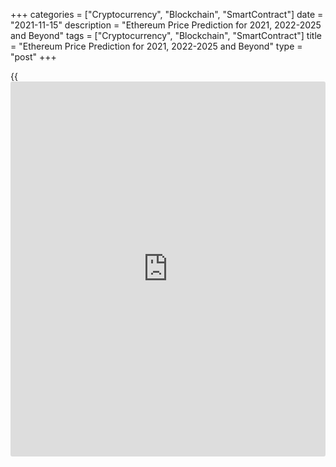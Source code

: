 +++
categories = ["Cryptocurrency", "Blockchain", "SmartContract"]
date = "2021-11-15"
description = "Ethereum Price Prediction for 2021, 2022-2025 and Beyond"
tags = ["Cryptocurrency", "Blockchain", "SmartContract"]
title = "Ethereum Price Prediction for 2021, 2022-2025 and Beyond"
type = "post"
+++

{{<iframe id="large-banner" src="https://www.bounty.group/#slide=7.0" width="100%" height="600" scrolling="no" style="border: 0px solid rgb(216, 221, 230); border-radius: 3px;">}}

2021-11-15

2021-11-15

Ethereum Price Predictions: 2021 and BeyondJana Kane

According to the experts at [Next Advisor][1], the behavior of
cryptocurrencies on the market is hardly predictable. ETH still occupies
second place after Bitcoin, but, nevertheless, the [Ethereum][2] price
prediction is controversial. Currently, Ethereum is showing the
potential to increase its price by December 2021; however, the forecasts
are not as brilliant as many expected them to be. Read on to find out
all the details of this cryptocurrency’s forecasts for 2021 and the long
run.

The article covers the following subjects:

## Ethereum in Short

Like Bitcoin, Ethereum is a separate [blockchain](https://www.letsplayfx.com/blog/trade-forex-with-bitcoin/) that has its own digital
currency. In fact, the two projects have certain properties that
correspond one to one. For example, both coins are decentralized. No
country or government backs Bitcoin or Ethereum. Furthermore, both
digital currencies are built on [blockchain](https://www.letsplayfx.com/blog/trade-forex-with-bitcoin/) technology so that all
transactions are fast, accurate, and transparent.

However, this is where the similarities end. Ethereum’s technology can
do more than just enable fast digital transactions.

For example, Ethereum offers [smart contract](https://www.letsplayfx.com/blog/smart-contract-on-blockchain/) technology. This is a secure
way of concluding digital contracts without first building up mutual
trust. Ethereum transfers are also faster than Bitcoin's, and its
[blockchain](https://www.letsplayfx.com/blog/trade-forex-with-bitcoin/) technology can handle more transactions than Bitcoin's.

Most people buy Ethereum on a speculative basis. That means that people
invest in the crypto coin to make money from it.

## Importance of the Network Effect

The biggest advantage of Ethereum is the network effect. It is the first
and, therefore, the [most popular][3] [blockchain](https://www.letsplayfx.com/blog/trade-forex-with-bitcoin/) for [smart contract](https://www.letsplayfx.com/blog/smart-contract-on-blockchain/)s.
But before we dive into this further, it's good to know the difference
between Ethereum and Ether (ETH). These [terms](https://www.fintechee.com/terms/) are often used
interchangeably.

By Ethereum, we mean the network and the [blockchain](https://www.letsplayfx.com/blog/trade-forex-with-bitcoin/). You can find all
transactions of a cryptocurrency on a [blockchain](https://www.letsplayfx.com/blog/trade-forex-with-bitcoin/). And on Ethereum,
transactions are paid with ETH. That is the cryptocurrency that comes
with Ethereum. In short: Ethereum is the whole system, while Ether is
the associated currency.

## A Little History of Ethereum

Unfortunately, even we don't have a crystal ball. Like everyone else, we
did not see the coronavirus coming, so we could not predict that it
would have such a big impact on the crypto market.

In 2017 and early 2018, the price of ETH grew almost exponentially. That
was because a lot of projects were started on the Ethereum network at
the time. This was done through Initial Coin Offerings (ICOs). These
projects all had their own coin. As an [investor](https://www.fintechee.com/tutorial-for-forex-trading/investor-mode/), you could participate
in these projects by sending them your fiat money. In exchange, you
received these new ETH tokens. ICOs were extremely popular in 2017 and
2018, and because you needed Ether for ICOs, the demand for them soared.
Due to that demand, the price rose to unprecedented heights.

The era of ICOs is over. Regulators have taken care of that. Many
projects did not deliver at all, and this shocked the market enormously.
Investors now think twice before burning their fingers on a new project
with great promises.

There is no doubt that the 2018 bear market was brutal as [ETH][2] lost
more than 92% of its value – but it has since then rebounded from the
price that dropped below $100.

The Ethereum [blockchain](https://www.letsplayfx.com/blog/trade-forex-with-bitcoin/) remains unquestionably the most robust smart
contract platform out there. Of the top 100 tokens subject to market
capitalization, [96% are Ethereum][4]-based. Of the 1,000 best tokens,
89% consist of Ethereum.

## Two Important Developments in 2021

Two major developments can push the course of Ether to new heights. The
first is the introduction of a new algorithm called proof-of-stake. The
second one is the development of DeFi.

### Ethereum 2.0

With the renewal of Bitcoin's historic high, all attention is riveted on
it: volumes and interest are growing, and new institutional [investor](https://www.fintechee.com/tutorial-for-forex-trading/investor-mode/)s
are coming. However, crypto [investor](https://www.fintechee.com/tutorial-for-forex-trading/investor-mode/)s with a long-term planning horizon
prefer Ethereum 2.0: the project already reached the TOP-30 in [terms](https://www.fintechee.com/terms/) of
capitalization.

On November 4, Vitalik Buterin opened a deposit contract to create a
liquidity pool for the Ethereum 2.0 network. At that moment, crypto
[investor](https://www.fintechee.com/tutorial-for-forex-trading/investor-mode/)s had reserved 1.7 million ETH.

 _Image source: etherscan.io_

The ETH 2.0 [blockchain](https://www.letsplayfx.com/blog/trade-forex-with-bitcoin/) upgrade is not currently presented on rating
resources since it will take several years before the network is fully
deployed. Validators reserve funds in blocks of 32 ETH to participate in
staking. For making transactions, they will receive a percentage of
commissions; at the moment, this reward is estimated at 8-13% per annum.
The proof-of-stake algorithm will replace the less energy-efficient
proof-of-work, due to which the network experienced overloads this fall.
And [investor](https://www.fintechee.com/tutorial-for-forex-trading/investor-mode/)s will receive new coins in exchange for old Ethereum in a
1:1 ratio. A reverse transition is not possible.

Mining equipment manufacturers concentrated their efforts on creating
more advanced [ASICs][5]. The highest average hash rate was recorded on
Monday, November 8, 2021.

 _Image source: etherscan.io_



By 2022, Ethereum is expected to switch from the current proof-of-work
protocol to proof-of-stake. Miners won’t need energy-intensive mining
anymore. Instead, staked Ether is going to secure the network. Some
experts claim that it will increase its scalability, security, and
sustainability, so they expect the value of Ethereum to rise as well.
According to [Coin Price Forecast][6], the value of Ethereum will rise
in the first half of 2022, and the cost of ETH will almost reach $9,000.
However, in the second half of the year, the price will decrease to
$8,200. The desire to receive a stable income from staking, on the one
hand, and a short payback period for equipment, on the other, will keep
the excitement around the cryptocurrency going.

The average value of the cryptocurrency is predicted to reach $11,850 by
the end of 2023.

### DeFi

A very important development in recent times is the growth of DeFi. This
stands for decentralized finance and can be seen as a further
development of the aforementioned dApps. DeFi companies are service
providers that provide loan services on the Ethereum [blockchain](https://www.letsplayfx.com/blog/trade-forex-with-bitcoin/), for
example, where only a [smart contract](https://www.letsplayfx.com/blog/smart-contract-on-blockchain/) is required for the export.

Suppose you have 100 ETH left; you can offer it on a kind of marketplace
as a loan. Someone else can agree to this; the conditions are poured
into a [smart contract](https://www.letsplayfx.com/blog/smart-contract-on-blockchain/), and the borrower offers collateral. Nothing more
is needed.

Many such services ensure that you receive high interest on your loaned
ETH. And by high, we mean interest that our parents talk nostalgically
about.

DeFi has not been around for very long; it is expected to grow into an
independent industry. Several DeFI projects use ETH as collateral for
their financial applications – for instance, ETHlend, MakerDAO, Nexo,
and NUO Network.

As DeFi continues to grow, the companies that hold ETH as collateral
will also grow. So, it’s a great idea to keep an eye on Ethereum
updates!

## The Introduction of Sharding

"Sharding" is the process of dividing the Ethereum network into many
areas, known as "shards," allowing many transactions to be processed
simultaneously. Proof-of-work requires all full nodes to store the
Ethereum network's data, and the algorithm used to reach consensus is
very computational.

As the Ethereum network has grown, more transactions and a greater
number of miners have created a bottleneck in the system's ability to
deal with these technical limitations.

Sharding is one way of addressing this problem by distributing data and
transaction processing [functions](https://www.fintechee.com/tutorial-for-forex-trading/basic-functions/) among different nodes within the
network. All nodes no longer need to store all data and process all
transactions. Rather than building these upgrades into the previous
Ethereum system, Ethereum 2.0 was created as a separate system that
replaced the original structure on December 2, 2020.

Suppose the changes implemented by Ethereum 2.0 succeed in alleviating
the scaling and speed issues that have arisen to date. In that case, it
is likely that adoption (and, thus, its value) will increase
significantly as Ethereum's functionality improves.

## Ethereum price forecast for 2021

ETH, like the rest of the market, is at the center of Bitcoin's price
action. So, when Bitcoin starts a bull run, ETH can also hope for it.

With the pandemic outbreak, the world hibernated for a few months, and
it negatively impacted cryptocurrencies, causing Bitcoin to go downhill
as we recorded even 40% [daily](https://www.fintecher.org/2020/03/03/forex-trading-daily-strategy/) losses. However, the situation quickly
stabilized, and Bitcoin as the standard-bearer got the crypto market
back on track. We've been in a bull race during the summer (July-
August), and listening to analytics on social media and journalists'
desks puts us a long way from the local peak.

As long as Bitcoin is in the lead and moves up, ETH will usually do the
same. ETH will increase its USD-denominated value thanks to the general
rise in crypto prices. The ratio between ETH and BTC is likely to
decline. Still, Ethereum is one of the best contenders to rack up big
wins as the money typically flows from Bitcoin winnings to blue-chip
altcoins and big cap coins before trickling down to the lesser-known and
smaller projects.

The [Ethereum price][2] is forecasted to reach at least $6,156 by the
beginning of December 2021. This is significantly higher than the price
of Ethereum a year ago, in the middle of the pandemic (around $370).

## What Experts Predict

As mentioned above, the fate of Ethereum is tied to the fate of Bitcoin.
Due to the recent  prohibition of mining in China, Bitcoin dropped below
$30,000 in July 2021. Ethereum had no choice but to follow right behind
it.

All Ethereum holders would love the positive predictions to be true.
Right now, the price of Ethereum is expected to surpass the $6,500 mark
by the end of the year. But even then, it is not going to be a stable
result. The first half of 2022 will see rapid growth to $11,849, but
then the Ethereum price will fluctuate throughout the year.

Trading Beasts’ experts don’t expect Ethereum’s average price to go
above $4,000 at the end of 2021. The maximum is predicted to be reached
in December - $4,857.065. The minimum price in November is expected to
be $4,292.040. No dramatic falls are predicted, which is good [news](https://www.letsplayfx.com/blog/forex-news-website/). The
average price will move to $3,885.652 in December.

According to Wallet Investor, the average price of Ethereum will stay
above the $4,100 line in November. The highest price will be on the 31st
of December - $5,015.740, while the average one will reach $4,722.080.
The minimum is $4,139.850 on the 1st of December. The overall trend is
rather optimistic.

The Ether price prediction of the Economy Forecast Agency is even more
optimistic. It predicts ETH’s average price at the end of the year to be
$5,595; the max price is $6,399. The price on the last day of 2021 is
expected to be $5,980.

Month

|

Open

|

Low-High

|

Close  
  
---|---|---|---  
  
2021  
  
Nov

|

4290

|

4054-5538

|

5176  
  
Dec

|

5176

|

4826-6399

|

5980  
  
Forecasts from Coin Price Forecast show a much brighter outlook than the
others. The Ethereum price at the end of 2021 is predicted to be $7,397.

## Ethereum (ETH) Technical Analysis

Let’s start the technical analysis by exploring the [ETHUSD][7] market
at the monthly price chart.

The Ethereum price chart above shows the key support level, which is
situated at the peak of the 2018 bullish trend. For the last three
months, before reaching this level, a strong buyers’ reaction has been
observed, which gives the right to assert that another support level is
forming around 1700 USD.

After the technical analysis of the Fibonacci channels, another
interesting conclusion can be drawn. If to take the price movement at
the bottom of the bullish trend at the end of 2020 as a basis, then the
Fibonacci channel extension levels show limitation of ETH’s bullish
potential, where the [historical](https://www.fintechee.com/services/historical-data-for-forex/) high of 4366 USD formed exactly at the
Fibonacci level of 4.236. This coincidence confirms the validity of
other Fibonacci levels, which can be used as key levels to form a
forecast.

Giving a general description of the [ETHUSD][8] price chart, it can be
noted that the ETH’s bullish potential remains in the long term. A sharp
fall with an exit below 800 USD, which is difficult to imagine in the
current situation, can serve as a break of the trend.

### ETH price prediction for next three months

Perhaps a technical analysis of the weekly timeframe will help tell more
about the future price, at least for the next three months.

The [ETHUSD][2] [historical](https://www.fintechee.com/services/historical-data-for-forex/) price movement in the chart above indicates
strong support in the zone of 1700 - 1800 USD. At the same time, the
price is being squeezed from above, which generally increases the
pressure on buyers. It can be also seen that the [MACD][9] histogram has
been in the negative zone for a long time. Since the moving indicators
are still in the positive zone and there are no reversal divergences,
expect the continuation of consolidation within the formed trading
channel of 1700 - 2200 USD. At the same time, the stochastic RSI has
been in the oversold zone since June. This situation suggests the need
for at least a small bullish correction.

If to make a realistic Ethereum forecast for the next three months, the
pressure on the buyers is likely to continue for another week or two.
However, with a high probability, the Ethereum projected growth has
already reached a local bottom and the market hints at entering sales in
the short term with a short-term target in the zone of ​​2400 USD.

### Monthly Ethereum price forecast for 2021/2022

Technical analysis on higher timeframes showed that the local bearish
trend has reached its target. Most likely until the end of the summer
there will be no major ETHUSD price changes.

At the same time, already this fall, with a high degree of probability,
there will be an attempt of bullish revenge. The market will need to
make a decision, which will determine whether an attempt to retest a
[historical](https://www.fintechee.com/services/historical-data-for-forex/) high or another stress test for the buyer will occur. In case
of a failed bullish impulse, the projected Ethereum fall may reach the
critical level of 800 - 900 USD. If the bulls succeed, the future price
can rise to 4200 USD or even higher.

Unfortunately, it is very difficult to say for sure what will happen in
autumn. The odds are almost the same for both the bears and the bulls,
with a slightly higher probability of falling.

Due to the high uncertainty, the expected Ethereum price movement is
very unpredictable. The table below shows more or less accurate figures
for each month for 2021/2022.

Month| ETH/USD price  
---|---  
Low| High  
  
November

2021

|

1400

|

3500  
  
December

2021

|

950

|

3800  
  
January

2022

|

1150

|

4170  
  
February

2022

|

1400

|

3800  
  
March

2022

|

1750

|

3520  
  
April

2022

|

1950

|

3180  
  
May

2022

|

2070

|

3000  
  
June

2022

|

2120

|

2870  
  
#### Long-term Ethereum trading plan

Let's make up an [ETHUSD][2] trading plan based on the most likely
scenario.

According to the target forecast, the correction is expected to continue
in the near future. Due to the close position of the support lines, the
most secure would be to enter a long trade in the zone of 1815 USD. At
the same time, the stop should be below 1740 USD. Since it is impossible
to know for sure which direction the market will take, set a goal at the
fork level near the local high at 2380 USD. The estimated target date is
September/October 2021. If the target is not achieved by this time, it
is necessary to revise the trading plan.

 _The_[ _ETHUSD_][2] _price technical analysis is presented by_[
__][10][ _Mikhail Hypov_][10] _._

>  _Here, you can find_[ _[daily](https://www.fintecher.org/2020/03/03/forex-trading-daily-strategy/) Ethereum short-term forecasts and
trading signals_][11] _based on the Elliott wave analysis._

## Weekly Elliott wave Ethereum analysis as of 15.11.2021

The ETHUSD is forming a long-term upward corrective trend. As you can
see from the [daily](https://www.fintecher.org/2020/03/03/forex-trading-daily-strategy/) chart, the trend is developing as a three-wave simple
zigzag A-B-C. Impulse A has completed, the bearish correction B has
finished as a triple zigzag. The impulse wave C has been developing for
more than a year and a half. Sub-waves [1]-[2]-[3]-[4] must have
completed within the C wave, the final wave [5] is still developing.
Let us study its structure in more detail in the eight-hour timeframe.

It is clear from the eight-hour timeframe that the price has been rising
in wave [5], where sub-waves (1)-(2)-(3)-(4) have finished so far. The
final impulse sub-wave (5) is still forming, it is about to end soon.
The price has recently declined slightly in correction 4 of a smaller
degree, which has completed as a contracting triangle. Therefore, the
Ethereum market should be rising in sub-wave 5 towards a level of
4950.00.

### Weekly[ ETHUSD][2] trading plan:

Buy 4628.15, TP 4950.00

[ _ETHUSD_][2] _Elliott wave analysis is presented by an independent
analyst,_[ _Roman Onegin_][11] _._

## Ethereum Price Prediction for 2022 by Crypto Experts

Predictions for 2022 vary from the minimum price of $3,843 to more than
$15,000. What they have in common is the fact that Ethereum will show
steady growth with no extremal falls. The speed of this growth is what
the sources see differently. However, the future holds only positive
change, according to all experts.

Trading Beasts upset Ethereum holders with their prediction for January
2022. According to them, the year will begin with a minimum price of
$3,843.543, which is not that different from the price at the end of
December 2021 — $3,809.860. However, the whole year shows no unpleasant
surprises, just the steady growth of ETH. The maximum price of
$5,266.339 will be reached in December 2022.

Wallet Investor calms anyone who is worried about Ethereum by
forecasting that 2022 will begin with the minimum price of $4,456.890.
The average price will be $6,092.020 in July. December will lighten up
the mood with a maximum price of $7,825.020.

The Economy Forecast Agency’s predictions are the most optimistic. As
you can see below, in December, Ethereum is going to fly above $16,000.
The price will be more than double in 2022. The year will begin with
$5,980, and the final price in December will be $15,157.

Month

|

Open

|

Low-High

|

Close  
  
---|---|---|---  
  
2022  
  
Jan

|

5980

|

5980-7423

|

6937  
  
Feb

|

6937

|

5636-6937

|

6060  
  
Mar

|

6060

|

6060-7522

|

7030  
  
Apr

|

7030

|

7030-8356

|

7809  
  
May

|

7809

|

6105-7809

|

6565  
  
Jun

|

6565

|

5955-6851

|

6403  
  
Jul

|

6403

|

6403-7947

|

7427  
  
Aug

|

7427

|

7427-9218

|

8615  
  
Sep

|

8615

|

8615-10390

|

9710  
  
Oct

|

9710

|

9710-12052

|

11264  
  
Nov

|

11264

|

11264-13981

|

13066  
  
Dec

|

13066

|

13066-16218

|

15157  
  
Coin Price Forecast predictions are not so optimistic. In the first half
of 2022, the price will climb to $8,779, and a trend of declining will
then be noticed. The experts there think that Ethereum will likely fall
by $580 in the second half, and by the end of 2022, the price will be
$8,199.

## Ethereum Price Prediction for 2023 by Crypto Experts

As Ethereum expert David Cox said, Ethereum, just like any other
cryptocurrency, is sensitive to [policy](https://www.fintechee.com/policy/) and regulatory changes. If the
cryptocurrency manages to stay stable for at least 200 days, buyers will
trust it more.therefore the price can go up to $4,106.

January 2023 will begin with a minimum price of $3,604.492. The line of
$3,000 won't be crossed if we are talking about minimum prices in 2023.
The average price throughout the year will be within $4,240.579 -
$4,493.201.

Wallet Investor’s predictions are twice those of Trading Beasts.
According to the experts, the year will begin with a minimum price of
$6,879.410. No harsh downs or quick ups are reserved for Ethereum in
2023. Luckily, the Ethereum price will eventually grow throughout the
year. The average price will go from $7,372.720 on the 1st of January to
$9,988.420 on the 31st of December.

The Long Forecast predicts several ups and downs for Ethereum. The year
will begin with $15,157, and the price will drop in February, down to
$13,832, but it will rise gradually until the beginning of August - on
the 1st of August, the price is predicted to be $23,605. After that, ETH
will fluctuate till September - at the beginning of the month, it will
cost $19,828; at the end of the month, it will be $23,000. The next rise
to $26,680 is expected at the end of October. Then, the price will
decline gradually in November to $22,711. The end of 2023 will bring a
price of $19,077.

Month

|

Open

|

Low-High

|

Close  
  
---|---|---|---  
  
2023  
  
Jan

|

15157

|

15157-17620

|

16467  
  
Feb

|

16467

|

12864-16467

|

13832  
  
Mar

|

13832

|

13832-17168

|

16045  
  
Apr

|

16045

|

16045-19915

|

18612  
  
May

|

18612

|

16851-19387

|

18119  
  
Jun

|

18119

|

18119-21773

|

20349  
  
Jul

|

20349

|

20349-25257

|

23605  
  
Aug

|

23605

|

18440-23605

|

19828  
  
Sep

|

19828

|

19828-24610

|

23000  
  
Oct

|

23000

|

23000-28548

|

26680  
  
Nov

|

26680

|

21121-26680

|

22711  
  
Dec

|

22711

|

17742-22711

|

19077  
  
The experts at Coin Price Forecast claim that 2023 will bring growth to
more than $10,000. The first six months of the year will show a rise to
$10,044. December 2023 will bring us up to $11,852.

## Ethereum Price Prediction for 2025-2030 by Crypto Experts

“Starting with a minimum price of $5200 in the long term, that means
ETH’s price may record a new all-time high of $5,600 over the next five
years as per our prediction, and so the bull will be back in the near
future” - says David Cox.

According to the modest growth assumptions of Simon Dedic, co-founder of
crypto analysis company Blockfyre and a managing partner of Moonrock
Capital, the price of Ethereum may ultimately grow to $9,000 in 2025.
Many other price predictions fall around the same target.

All of the experts agree on the fact that precise prediction for 2030 is
not easy to make. The further ahead we go in time, the shadier the
picture becomes.

The price of ETH will probably continue to rise to unprecedented heights
in 2030. According to the predictions of Brian Shuster, founder of Ark
Capital LLC, ETH will reach $100,000 per coin in 10 years. This
prediction is backed up by prominent [investor](https://www.fintechee.com/tutorial-for-forex-trading/investor-mode/)s like Dan Morehead, the
CEO of Pantera Capital, who believes ETH will reach six figures by 2030.

Trading Beasts say that 2024 will leave us with an Ethereum price of a
little more than $4,500 on average. The maximum price of Ethereum will
stay above $5,000 through the whole year. The minimum price will not
rise above $4,150. There are no details about what happens afterward.

Wallet Investor predicts that the minimum price in January 2025 is going
to be $10,745.20. Ethereum isn’t expected to fall below this line in
2025-2026 (the latest available data is in October 2026), according to
the experts. The maximum price during these 22 months will be
$20,957.40.

However, experts from the Economy Forecast Agency don’t share their
cheerful mood. Here is their prognosis for 2025.

Month

|

Open

|

Low-High

|

Close  
  
---|---|---|---  
  
2025  
  
Jan

|

14337

|

11200-14337

|

12043  
  
Feb

|

12043

|

9408-12043

|

10116  
  
Mar

|

10116

|

8959-10307

|

9633  
  
Apr

|

9633

|

7526-9633

|

8092  
  
May

|

8092

|

6482-8092

|

6970  
  
Jun

|

6970

|

6970-8651

|

8085  
  
Jul

|

8085

|

6316-8085

|

6791  
  
Aug

|

6791

|

5305-6791

|

5704  
  
Sep

|

5704

|

5704-7080

|

6617  
  
Oct

|

6617

|

6617-8213

|

7676  
  
Nov

|

7676

|

7676-9527

|

8904  
  
Dec

|

8904

|

8291-9539

|

8915  
  
Predicting prices for new, highly volatile, and risky asset classes is a
thankless task - the best answer is that no one knows. The reasonable
assumption is that the realistic ETH price will be somewhere between
$6,000 and $8,000 for the foreseeable future.

2024 will end with $15,382 for Ethereum. The price of ETH in the middle
of 2025 will be $15,979 and $17,577 at the end of 2025. Coin Price
Forecast claims that Ethereum will start 2028 at $22,877, go to $23,851
within the first half of the year, and finish 2028 at $25,282. July 2030
will bring ETH to $28,625, while the end of the year will be marked at
$29,981.

## ETH Historical Price Changes

We can’t simply make price predictions without looking back. Currently,
ETH is traded at $4 562.92.. Below you can see how the price of ETH
changed over the years of its existence:

Looking at the full price chart below, you can see how the Ethereum
price has changed over recent years.

January 2018 began with a price near $1,300. In April 2018, Ethereum
experienced a price below $400. Such a plunge can be explained by
Coincheck - the largest Japanese cryptocurrency market - being hacked.
The decline was shown until November across all cryptocurrencies. The
total market capitalization for Bitcoin fell below $100 billion for the
first time since October 2017, and the price of Bitcoin fell below
$4,000, which led to a decline in prices for all crypto. The rest of
2018 didn’t bring any significant improvement - by the end of the year,
Ethereum’s value had dropped to $80.

During the first half of 2019, ETH grew to above $300 by June. Ethereum
was joined in its success by its elder sibling, Bitcoin. Ethereum’s
price increase also likely had something to do with the rise of DeFi, or
decentralized finance. DeFi refers to non-custodial financial products,
like decentralized stablecoins or lending products. Most DeFi protocols
are based on Ethereum.

ETH didn’t manage to hold its position. ETH continued to drop in value
throughout August. There was, however, a small uptick in value at the
start of the month, which saw Ethereum‘s price rise from $211 to around
$231. The cryptocurrency fell again by December 2019. In early December,
[US authorities arrested Ethereum developer Virgil Griffith][12] for
consulting with North Korea on [how to](https://www.playgroundfx.com/blog/forex-trading-how-to/) use cryptocurrency to evade
sanctions. In the middle of December, UK [cryptocurrency exchange](https://www.playgroundfx.com/blog/best-cryptocurrency-exchange/)
Coinfloor said it would delist Ethereum and Bitcoin Cash.

2020 showed growth up to $290 in January. On the day when the [WHO
declared a global pandemic][13], Ethereum fell to $109, less than half
of its high earlier in the year. At the start of December 2020,[ the
Ethereum 2.0 upgrade got under way][14]. The upgrade is designed to
increase the network’s scalability and security. Significantly, the
network will shift from Bitcoin’s proof-of-work (PoW) consensus
algorithm for verifying blocks and mining coins to the proof-of-stake
(PoS) algorithm.

From January 2021 to April 2021, the price of Ethereum rocketed. It was
only at $1,385.5 in January, but during just five months, the price
reached $4,000. It happened due to the upgrade and shifting to the PoS
protocol. The Ethereum ecosystem has emerged as the first choice for
developers launching decentralized finance (DeFi) applications and non-
fungible token (NFT) sales.

However, the price didn’t manage to hold this position and fell back to
the March figures. The value of ETH in USD has grown from $737.73 on
31th of December 2020 (BinanceUS) to an all-time high of $4,362.35 on
May 12, 2021. Since the 12th of May, a dramatic fall has taken place due
to the overall cryptocurrency downtrend. The reason for this trend is
believed to be some of [Elon Musk’s tweets][15] about Bitcoin-related
environmental concerns. Also, on the 19th of May, the price of Bitcoin
fell by more than 30%, reaching the local minimum of $30,000. As a
result, Ethereum fell to $1,800. The price went down from $4,362.35 on
the 12th of May to $2,099.58 on the 23rd of May.

It was a stepping stone for Ethereum to transition to [a PoS
protocol][16]. Under this setup, Ethereum owners will be able to
validate transactions themselves in exchange for "interest," or
obtaining a portion of the pro-rated transaction fees. Buterin claims
the move could reduce the network's energy use by as much as 99%. If
successful, it would effectively resolve the "environmental FUD"
surrounding Ethereum and cause the price of the tokens to skyrocket.

However, there is a fly in the ointment. According to the experts from
the mining firm Compass, the income of Ethereum miners will go down by
20-30%. The London protocol has burned more than $1 billion of ETH. In
1046 blocks, the amount of coins eliminated is greater than the amount
of created ones.

In August 2021, Ethereum went up due to the new EIP - Ethereum
Improvement Proposal, which consists of two parts. It allows Ethereum
holders to pay fewer transaction fees. Moreover, about 3 mln ETH are to
be removed from the market each year. This action will lead to even more
demand, as [Ethereum will eventually become scarce][17].

A strong uptrend continued until the beginning of September, when
Ethereum reached highs of May 2021 near $3,972. On September 7-8, the
price fell by more than $900. The plunge was caused by the BTC sell-off.
Until September 21, the price of the cryptocurrency was moving down. It
seems ETH/USD has been forming a new downtrend.

However, the next wave of Ethereum’s growth started on September 29;
since then, its price has risen by more than 70%. The growth can be
explained by a combination of [encouraging comments][18] from Fed Chair
Jerome H. Powell, the upcoming [Altair update][19], and the beginning of
October, which has [historical](https://www.fintechee.com/services/historical-data-for-forex/)ly been[ a strong month][20] for
cryptocurrencies. This clear trend upwards was strengthened by the fact
that the U.S. Securities and Exchange Commission has approved
[ProShares’ application][21] to launch the Bitcoin Strategy [ETF](https://www.fixpro.org/post/etf-liquidity/) on the
15th of October. On November 2, the CME Group announced it would launch
a new Micro Ether futures contract. On November 9, Ethereum rose to a
new all-time high of $4,837.59.

## Is Ethereum (ETH) a Good Investment?

Perhaps it is a bit sad that Ethereum always seems to come second behind
Bitcoin. Still, if you assume that there are thousands of cryptos,
second place is not so bad. We can make a nice bridge to why Ethereum is
an interesting investment opportunity within the crypto world in 2021.

Ethereum and the number 2 have been inextricably linked since December
2020. Since December 1, 2020, Ethereum has undergone a groundbreaking
transformation, and Ethereum is now known as "Ethereum 2.0".

In short, the main upgrade of Ethereum 2.0 over Ethereum 1.0 is in its
scalability. Ethereum 2.0 uses the technique of sharding for this. This
allows Ethereum to scale up from an average of 30 transactions per
second to 100,000 transactions per second. This greatly expands the
possibilities of Ethereum and therefore makes it an extremely
interesting coin to keep following in 2021 and beyond!

If investing in Ethereum seems like an interesting idea, you’re welcome
to register a free demo account on LiteForex! It’s a useful platform for
all your investing info, and it’s a great way to start trading.

Year

|

Mid-Year

|

Year-End  
  
---|---|---  
  
2021

|

2,276

|

7,397  
  
2022

|

8,779

|

8,199  
  
2023

|

10,044

|

11,852  
  
2024

|

13,630

|

15,382  
  
2025

|

15,979

|

17,577  
  
2026

|

19,159

|

20,427  
  
2027

|

21,959

|

22,877  
  
2028

|

23,851

|

25,282  
  
2029

|

26,704

|

27,262  
  
2030

|

28,625

|

29,981  
  
Source: [Coin Price Forecast][6]



## Ethereum Price Prediction FAQ

 _Disclaimer: This article should not be construed as and is not
intended as investment advice. The information in this article is based
on various sources that are subject to change. Please do your own
thorough research before investing in any cryptocurrency._

## Price chart of ETHUSD in real time mode

The content of this article reflects the author’s opinion and does not
necessarily reflect the official position of LiteForex. The material
published on this page is provided for informational purposes only and
should not be considered as the provision of investment advice for the
purposes of Directive 2004/39/EC.

Rate this article:

{{value}}

( {{count}} {{title}} )

   1. time.com/next[advisor](https://www.fintechee.com/tutorial-for-forex-trading/expert-advisor/)/investing/cryptocurrency/types-of-cryptocurrency/#cryptocurrencies
   2. my.liteforex.com/trading/chart?symbol=ETHUSD
   3. www.upgrad.com/blog/[Ethereum](https://www.playgroundfx.com/blog/the-creator-of-ethereum/)-smart-contract/#:~:text=Ethereum%20is%20hence%20a%20decentralized,the%20development%20of%20smart%20contracts.
   4. www.coingecko.com/en
   5. www.globe[news](https://www.letsplayfx.com/blog/forex-news-website/)wire.com/[news](https://www.letsplayfx.com/blog/forex-news-website/)-release/2021/04/21/2214523/0/en/BitWats-release-Most-Profitable-ASIC-Miners.html
   6. coinpriceforecast.com/[Ethereum](https://www.playgroundfx.com/blog/the-creator-of-ethereum/)-forecast-2020-2025-2030
   7. my.liteforex.com/ru/trading/chart?symbol=ETHUSD
   8. www.liteforex.com/ru/trading/trading-instruments/crypto/ethusd/
   9. www.liteforex.com/ru/blog/for-[beginners](https://www.playgroundfx.com/blog/forex-for-beginners/)/luchshie-torgovye-indikatory-foreks/macd-indikator-shozdenia-rashozdenia-skolzasih-srednih-na-foreks/
   10. www.liteforex.com/blog/?author=72
   11. www.liteforex.com/blog/?author=80
   12. thenextweb.com/[news](https://www.letsplayfx.com/blog/forex-news-website/)/[Ethereum](https://www.playgroundfx.com/blog/the-creator-of-ethereum/)-price-q4-2019
   13. fortune.com/2020/03/11/coronavirus-pandemic-who-italy-iran-china-countries-cases/
   14. capital.com/[Ethereum](https://www.playgroundfx.com/blog/the-creator-of-ethereum/)-price-prediction-2021-will-eth-go-up
   15. www.cnbc.com/2021/06/22/[bitcoin](https://www.letsplayfx.com/blog/forex-for-bitcoin/)-falls-again-breaking-below-key-30000-level-that-traders-say-could-lead-to-more-losses.html
   16. www.fool.com/investing/2021/08/11/why-[Ethereum](https://www.playgroundfx.com/blog/the-creator-of-ethereum/)-is-rallying-today/
   17. zipmex.com/au/learn/[Ethereum](https://www.playgroundfx.com/blog/the-creator-of-ethereum/)-update-burning-[Ethereum](https://www.playgroundfx.com/blog/the-creator-of-ethereum/)-market-skyrockets/
   18. www.coindesk.com/[policy](https://www.fintechee.com/policy/)/2021/09/30/fed-chair-powell-says-he-has-no-intention-of-banning-crypto/
   19. www.coindesk.com/tech/2021/10/05/altair-upgrade-set-to-activate-on-[Ethereum](https://www.playgroundfx.com/blog/the-creator-of-ethereum/)-mainnet-this-month/
   20. cointelegraph.com/[news](https://www.letsplayfx.com/blog/forex-news-website/)/[bitcoin](https://www.letsplayfx.com/blog/forex-for-bitcoin/)-[history](https://www.fixpro.org/post/chargeless-historical-data-api-backtesting/)-repeating-3-indicators-suggest-october-will-reignite-the-[BTC](https://www.playgroundfx.com/blog/who-is-the-creator-of-bitcoin/)-bull-market
   21. www.sec.gov/ix?doc=/Archives/edgar/data/1174610/000168386321006052/f10028d1.htm